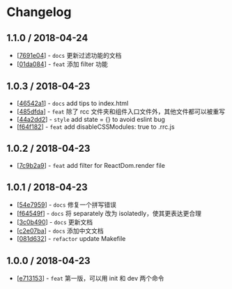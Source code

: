 # Changelog 


## 1.1.0 / 2018-04-24 

  * [[7691e04](http://github.com/lewis617/render-react-components/commit/7691e04d33addff133f9b8b49a405fbed0c04e9e)] - `docs` 更新过滤功能的文档 
  * [[01da084](http://github.com/lewis617/render-react-components/commit/01da08429a4bf208d53dd91f05acfc78dfd92d93)] - `feat` 添加 filter 功能 

## 1.0.3 / 2018-04-23 

  * [[46542a1](http://github.com/lewis617/render-react-components/commit/46542a17a3a88eb037b9ce6e47d628837095be8b)] - `docs` add tips to index.html 
  * [[485dfda](http://github.com/lewis617/render-react-components/commit/485dfda540d97c5475fb9ee5bf43e569b4016f26)] - `feat` 除了 rcc 文件夹和组件入口文件外，其他文件都可以被重写 
  * [[44a2dd2](http://github.com/lewis617/render-react-components/commit/44a2dd20a1fd9404753c2248f80fadfd54eb5329)] - `style` add state = {} to avoid eslint bug 
  * [[f64f182](http://github.com/lewis617/render-react-components/commit/f64f18276fcd8be0cb3d7f9b9224d15809edc207)] - `feat` add disableCSSModules: true to .rrc.js 

## 1.0.2 / 2018-04-23 

  * [[7c9b2a9](http://github.com/lewis617/render-react-components/commit/7c9b2a9df5c16540489538a6572573e9e85a0c00)] - `feat` add filter for ReactDom.render file 

## 1.0.1 / 2018-04-23 

  * [[54e7959](http://github.com/lewis617/render-react-components/commit/54e79593a4e79a9de3cfa83addf352cf5d9958bd)] - `docs` 修复一个拼写错误 
  * [[f64549f](http://github.com/lewis617/render-react-components/commit/f64549f28714fa712d06e2311769278f7e3378f2)] - `docs` 将 separately 改为 isolatedly，使其更表达更合理 
  * [[3c0b490](http://github.com/lewis617/render-react-components/commit/3c0b490f0c5979e7dd39d16ad2fa10a10b01dccd)] - `docs` 更新文档 
  * [[c2e07ba](http://github.com/lewis617/render-react-components/commit/c2e07bac3536416320a0b84afddddd766b161184)] - `docs` 添加中文文档 
  * [[081d632](http://github.com/lewis617/render-react-components/commit/081d6325a9c05bba0dba9caeeef1f9e6410e145c)] - `refactor` update Makefile 

## 1.0.0 / 2018-04-23 

  * [[e713153](http://github.com/lewis617/render-react-components/commit/e7131537ac3417a3348ee826caaa8d3d6771ae3a)] - `feat` 第一版，可以用 init 和 dev 两个命令 
